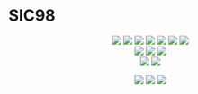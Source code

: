 # SIC98

<p align="center">
  <img src="https://img.shields.io/badge/-Python-3572A5?logo=python&logoColor=white">
  <img src="https://img.shields.io/badge/-HTML-E34c26?logo=HTML5&logoColor=white">
  <img src="https://img.shields.io/badge/-Javascript-F1e05A?logo=javascript&logoColor=white">
  <img src="https://img.shields.io/badge/-CSS3-563d7c?logo=CSS3&logoColor=white">
  <img src="https://img.shields.io/badge/-TypeScript-2b7489?logo=TypeScript&logoColor=white">
  <img src="https://img.shields.io/badge/-Rust-dea584?logo=rust&logoColor=white">
  <img src="https://img.shields.io/badge/-R-198CE7?logo=R&logoColor=white">
<br>
  <img src="https://img.shields.io/badge/-Docker-2496ED?logo=docker&logoColor=white">
  <img src="https://img.shields.io/badge/-PyCharm-000000?logo=pycharm&logoColor=white">
  <img src="https://img.shields.io/badge/-Visual_Studio_Code-007ACC?logo=Visual+Studio+Code&logoColor=white">
<br>
  <img src="https://img.shields.io/badge/-PyTorch-EE4C2C?logo=PyTorch&logoColor=white">
  <img src="https://img.shields.io/badge/-TensorFlow-FF6F00?logo=TensorFlow&logoColor=white">
</p>
<p align="center">
  <a href="https://github.com/SIC98"><img src="https://img.shields.io/badge/GitHub-SIC98-181717?logo=github&logoColor=white"></a>
  <a href="https://github.com/inchul-owhen"><img src="https://img.shields.io/badge/GitHub-inchul_owhen-181717?logo=github&logoColor=white"></a>
  <a href="mailto:shininchul98@gmail.com"><img src="https://img.shields.io/badge/Email-shininchul98@gmail.com-2196F3?logo=gmail&logoColor=white"></a>
</p>

